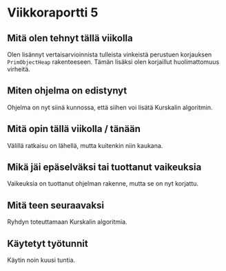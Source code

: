 # Viikkoraportti 5

## Mitä olen tehnyt tällä viikolla

Olen lisännyt vertaisarvioinnista tulleista vinkeistä perustuen korjauksen `PrimObjectHeap` rakenteeseen. Tämän lisäksi olen korjaillut huolimattomuus virheitä. 

## Miten ohjelma on edistynyt

Ohjelma on nyt siinä kunnossa, että siihen voi lisätä Kurskalin algoritmin.

## Mitä opin tällä viikolla / tänään

Välillä ratkaisu on lähellä, mutta kuitenkin niin kaukana.

## Mikä jäi epäselväksi tai tuottanut vaikeuksia

Vaikeuksia on tuottanut ohjelman rakenne, mutta se on nyt korjattu.

## Mitä teen seuraavaksi

Ryhdyn toteuttamaan Kurskalin algoritmia.

## Käytetyt työtunnit

Käytin noin kuusi tuntia.